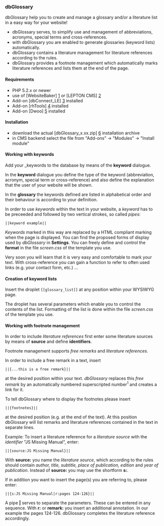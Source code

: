 ### dbGlossary

dbGlossary help you to create and manage a glossary and/or a literature list in a easy way for your website!

* dbGlossary serves, to simplify use and management of abbreviations, acronyms, special terms and cross-references.
* with dbGlossary you are enabled to generate glossaries (keyword lists) automatically.
* dbGlossary contains a literature management for literature references according to the rules.
* dbGlossary provides a footnote management which automatically marks literature references and lists them at the end of the page.

#### Requirements

* PHP 5.2.x or newer
* use of [WebsiteBaker] [1] _or_ [LEPTON CMS] [2]
* Add-on [dbConnect_LE] [3] installed
* Add-on [rhTools] [4] installed
* Add-on [Dwoo] [5] installed 

#### Installation

* download the actual [dbGlossary_x.xx.zip] [6] installation archive
* in CMS backend select the file from "Add-ons" -> "Modules" -> "Install module"

#### Working with keywords

Add your _keywords to the database by means of the __keyword__ dialogue.

In the __keyword__ dialogue you define the type of the keyword (abbreviation, acronym, special term or cross-reference) and also define the explanation that the user of your website will be shown.

In the <b>glossary</b> the keywords defined are listed in alphabetical order and their behaviour is according to your definition.</p>

In order to use _keywords_ within the text in your website, a _keyword_ has to be preceeded and followed by two vertical strokes, so called _pipes_:

    ||keyword example||
    
_Keywords_ marked in this way are replaced by a HTML compliant marking when the page is displayed. You can find the proposed forms of display used by _dbGlossary_ in __Settings__. You can freely define and control the __format__ in the file _screen.css_ of the template you use.

Very soon you will learn that it is very easy and comfortable to mark your text. With cross-reference you can gain a function to refer to often used links (e.g. your contact form, etc.) ...

#### Creation of keyword lists

Insert the droplet `[[glossary_list]]` at any position within your WYSIWYG page.

The droplet has several parameters which enable you to control the contents of the list. Formatting of the list is done within the file _screen.css_ of the template you use.

#### Working with footnote management

In order to include _literature references_ first enter some literature sources by means of __source__ and define __identifiers__.

Footnote management supports _free remarks_ and _literature references_.

In order to include a free remark in a text, insert

    ||{...this is a free remark}||
    
at the desired position within your text. _dbGlossary_ replaces this _free remark_ by an automatically numbered superscripted number<sup>1</sup> and creates a link for it.

To tell dbGlossary where to display the footnotes please insert

    ||{footnotes}||
    
at the desired position (e.g. at the end of the text). At this position dbGlossary will list remarks and literature references contained in the text in separate lines.

Example: To insert a literature reference for a _literature source_ with the _identifier_ "JS Missing Manual", enter:

    ||{source:JS Missing Manual}||
    
With __source:__ you name the _literature source_, which according to the rules should contain _author, title, subtitle, place of publication, edition_ and _year of publication_. Instead of __source:__ you may use the shortform __s:__.

If in addition you want to insert the page(s) you are referring to, please enter:

    ||{s:JS Missing Manual|r:pages 124-126}||
    
A pipe __|__ serves to separate the parameters. These can be entered in any sequence. With __r:__ or __remark:__ you insert an additional annotation. In our example the pages 124-126. dbGlossary completes the literature reference accordingly.

[1]: http://websitebaker2.org
[2]: http://lepton-cms.org
[3]: https://github.com/phpManufaktur/dbConnect_LE/downloads
[4]: https://github.com/phpManufaktur/rhTools/downloads
[5]: https://github.com/phpManufaktur/Dwoo/downloads
[6]: https://github.com/phpManufaktur/dbGlossary/downloads